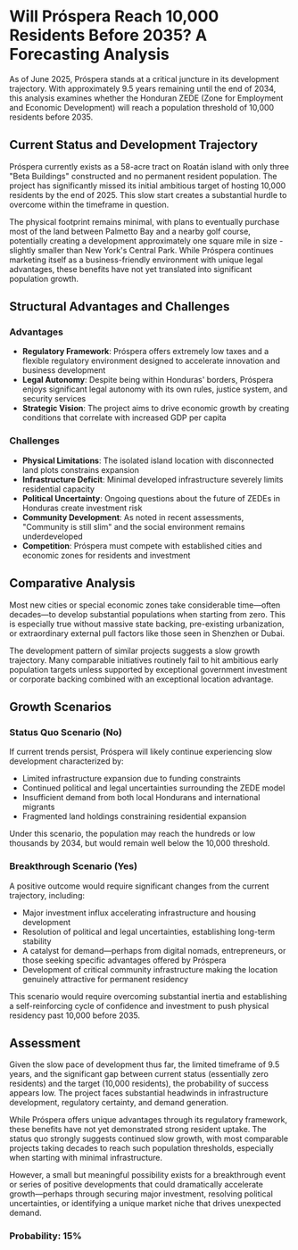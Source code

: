 # Will Próspera Reach 10,000 Residents Before 2035? A Forecasting Analysis

As of June 2025, Próspera stands at a critical juncture in its development trajectory. With approximately 9.5 years remaining until the end of 2034, this analysis examines whether the Honduran ZEDE (Zone for Employment and Economic Development) will reach a population threshold of 10,000 residents before 2035.

## Current Status and Development Trajectory

Próspera currently exists as a 58-acre tract on Roatán island with only three "Beta Buildings" constructed and no permanent resident population. The project has significantly missed its initial ambitious target of hosting 10,000 residents by the end of 2025. This slow start creates a substantial hurdle to overcome within the timeframe in question.

The physical footprint remains minimal, with plans to eventually purchase most of the land between Palmetto Bay and a nearby golf course, potentially creating a development approximately one square mile in size - slightly smaller than New York's Central Park. While Próspera continues marketing itself as a business-friendly environment with unique legal advantages, these benefits have not yet translated into significant population growth.

## Structural Advantages and Challenges

### Advantages
* **Regulatory Framework**: Próspera offers extremely low taxes and a flexible regulatory environment designed to accelerate innovation and business development
* **Legal Autonomy**: Despite being within Honduras' borders, Próspera enjoys significant legal autonomy with its own rules, justice system, and security services
* **Strategic Vision**: The project aims to drive economic growth by creating conditions that correlate with increased GDP per capita

### Challenges
* **Physical Limitations**: The isolated island location with disconnected land plots constrains expansion
* **Infrastructure Deficit**: Minimal developed infrastructure severely limits residential capacity
* **Political Uncertainty**: Ongoing questions about the future of ZEDEs in Honduras create investment risk
* **Community Development**: As noted in recent assessments, "Community is still slim" and the social environment remains underdeveloped
* **Competition**: Próspera must compete with established cities and economic zones for residents and investment

## Comparative Analysis

Most new cities or special economic zones take considerable time—often decades—to develop substantial populations when starting from zero. This is especially true without massive state backing, pre-existing urbanization, or extraordinary external pull factors like those seen in Shenzhen or Dubai.

The development pattern of similar projects suggests a slow growth trajectory. Many comparable initiatives routinely fail to hit ambitious early population targets unless supported by exceptional government investment or corporate backing combined with an exceptional location advantage.

## Growth Scenarios

### Status Quo Scenario (No)
If current trends persist, Próspera will likely continue experiencing slow development characterized by:
* Limited infrastructure expansion due to funding constraints
* Continued political and legal uncertainties surrounding the ZEDE model
* Insufficient demand from both local Hondurans and international migrants
* Fragmented land holdings constraining residential expansion

Under this scenario, the population may reach the hundreds or low thousands by 2034, but would remain well below the 10,000 threshold.

### Breakthrough Scenario (Yes)
A positive outcome would require significant changes from the current trajectory, including:
* Major investment influx accelerating infrastructure and housing development
* Resolution of political and legal uncertainties, establishing long-term stability
* A catalyst for demand—perhaps from digital nomads, entrepreneurs, or those seeking specific advantages offered by Próspera
* Development of critical community infrastructure making the location genuinely attractive for permanent residency

This scenario would require overcoming substantial inertia and establishing a self-reinforcing cycle of confidence and investment to push physical residency past 10,000 before 2035.

## Assessment

Given the slow pace of development thus far, the limited timeframe of 9.5 years, and the significant gap between current status (essentially zero residents) and the target (10,000 residents), the probability of success appears low. The project faces substantial headwinds in infrastructure development, regulatory certainty, and demand generation.

While Próspera offers unique advantages through its regulatory framework, these benefits have not yet demonstrated strong resident uptake. The status quo strongly suggests continued slow growth, with most comparable projects taking decades to reach such population thresholds, especially when starting with minimal infrastructure.

However, a small but meaningful possibility exists for a breakthrough event or series of positive developments that could dramatically accelerate growth—perhaps through securing major investment, resolving political uncertainties, or identifying a unique market niche that drives unexpected demand.

### Probability: 15%